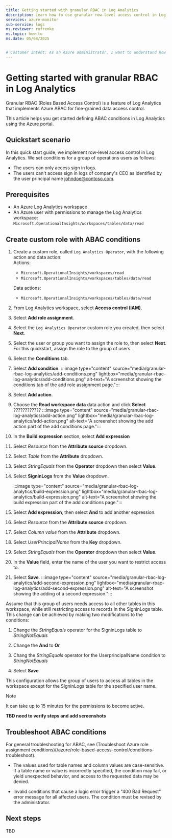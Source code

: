 ```yaml
---
title: Getting started with granular RBAC in Log Analytics
description: Learn how to use granular row-level access control in Log Analytics.
services: azure-monitor
sub-service: logs
ms.reviewer: rofrenke
ms.topic: how-to
ms.date: 05/08/2025


# Customer intent: As an Azure administrator, I want to understand how to use granular RBAC in Log Analytics for the use case scenario of separating custom log table access at the row level.
---
```


# Getting started with granular RBAC in Log Analytics

Granular RBAC (Roles Based Access Control) is a feature of Log Analytics that implements Azure ABAC for fine-grained data access control. 

This article helps you get started defining ABAC conditions in Log Analytics using the Azure portal.


## Quickstart scenario

In this quick start guide, we implement row-level access control in Log Analytics. We set conditions for a group of operations users as follows:
- The users can only access sign in logs.
- The users can't access sign in logs of company's CEO as identified by the user principal name johndoe@contoso.com.

## Prerequisites

- An Azure Log Analytics workspace
- An Azure user with permissions to manage the Log Analytics workspace: `Microsoft.OperationalInsights/workspaces/tables/data/read `


## Create custom role with ABAC conditions

1. Create a custom role, called `Log Analytics Operator`, with the following action and data action:  
   Actions:
    - `Microsoft.OperationalInsights/workspaces/read`
    - `Microsoft.OperationalInsights/workspaces/tables/data/read`
    
    Data actions:
    - `Microsoft.OperationalInsights/workspaces/tables/data/read`
 
1. From Log Analytics workspace, select **Access control (IAM)**.

1. Select **Add role assignment**.
1. Select the  `Log Analytics Operator` custom role you created, then select **Next**.
1. Select the user or group you want to assign the role to, then select **Next**. For this quickstart, assign the role to the group of users.
1. Select the **Conditions** tab.
1. Select **Add condition**.
      :::image type="content" source="media/granular-rbac-log-analytics/add-conditions.png" lightbox="media/granular-rbac-log-analytics/add-conditions.png" alt-text="A screenshot showing the conditions tab of the add role assignment page.":::
 
1. Select **Add action**.
1. Choose the **Read workspace data** data action and click **Select**  ????????????
     :::image type="content" source="media/granular-rbac-log-analytics/add-action.png" lightbox="media/granular-rbac-log-analytics/add-action.png" alt-text="A screenshot showing the add action part of the add conditions page.":::
1. In the **Build expression** section, select **Add expression**
1. Select *Resource* from the **Attribute source** dropdown.
1. Select *Table* from the **Attribute** dropdown.
1. Select *StringEquals* from the **Operator** dropdown then select **Value**.
1. Select **SigninLogs** from the **Value** dropdown.

    :::image type="content" source="media/granular-rbac-log-analytics/build-expression.png" lightbox="media/granular-rbac-log-analytics/build-expression.png" alt-text="A screenshot showing the build expression part of the add conditions page.":::

1. Select **Add expression**, then select **And** to add another expression.
1. Select *Resource* from the **Attribute source** dropdown.
1. Select *Column value* from the **Attribute** dropdown.
1. Select *UserPrincipalName* from the **Key** dropdown. 
1. Select *StringEquals* from the **Operator** dropdown then select **Value**.
1. In the **Value** field, enter the name of the user you want to restrict access to. 
1. Select **Save**. 
   :::image type="content" source="media/granular-rbac-log-analytics/add-second-expression.png" lightbox="media/granular-rbac-log-analytics/add-second-expression.png" alt-text="A screenshot showing the adding of a second expression.":::
 

Assume that this group of users needs access to all other tables in this workspace, while still restricting access to records in the SigninLogs table. This change can be achieved by making two modifications to the conditions: 

1. Change the *StringEquals* operator for the SigninLogs table to *StringNotEquals*

1. Change the **And** to **Or**
1. Chang the *StringEquals* operator for the UserprincipalName condition to *StringNotEquals*
1. Select **Save**

This configuration allows the group of users to access all tables in the workspace except for the SigninLogs table for the specified user name.


> [!NOTE]
> It can take up to 15 minutes for the permissions to become active.


**TBD need to verify steps and add screenshots**

## Troubleshoot ABAC conditions

For general troubleshooting for ABAC, see (Troubleshoot Azure role assignment conditions)(/azure/role-based-access-control/conditions-troubleshoot).

*    The values used for table names and column values are case-sensitive. If a table name or value is incorrectly specified, the condition may fail, or yield unexpected behavior, and access to the requested data may be denied.

*    Invalid conditions that cause a logic error trigger a "400 Bad Request" error message for all affected users. The condition must be revised by the administrator.

## Next steps
TBD